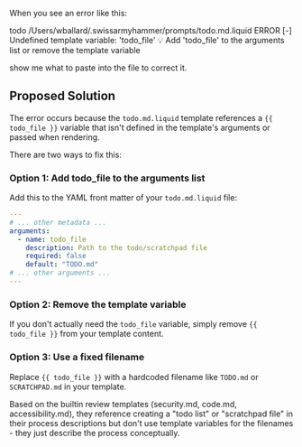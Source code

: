 When you see an error like this:

todo
  /Users/wballard/.swissarmyhammer/prompts/todo.md.liquid
  ERROR [-] Undefined template variable: 'todo_file'
    💡 Add 'todo_file' to the arguments list or remove the template variable


show me what to paste into the file to correct it.

## Proposed Solution

The error occurs because the `todo.md.liquid` template references a `{{ todo_file }}` variable that isn't defined in the template's arguments or passed when rendering.

There are two ways to fix this:

### Option 1: Add todo_file to the arguments list

Add this to the YAML front matter of your `todo.md.liquid` file:

```yaml
---
# ... other metadata ...
arguments:
  - name: todo_file
    description: Path to the todo/scratchpad file
    required: false
    default: "TODO.md"
# ... other arguments ...
---
```

### Option 2: Remove the template variable

If you don't actually need the `todo_file` variable, simply remove `{{ todo_file }}` from your template content.

### Option 3: Use a fixed filename

Replace `{{ todo_file }}` with a hardcoded filename like `TODO.md` or `SCRATCHPAD.md` in your template.

Based on the builtin review templates (security.md, code.md, accessibility.md), they reference creating a "todo list" or "scratchpad file" in their process descriptions but don't use template variables for the filenames - they just describe the process conceptually.